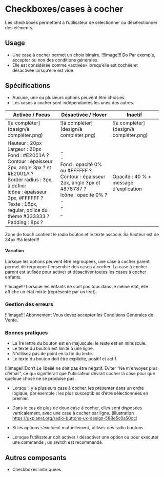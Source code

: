 # Checkboxes/cases à cocher

Les checkboxes permettent à l’utilisateur de sélectionner ou désélectionner des éléments.

## Usage

- Une case à cocher permet un choix binaire.
!!!image!!! Do Par exemple, accepter ou non des conditions générales.
- Elle est considérée comme «activée» lorsqu’elle est cochée et désactivée lorsqu’elle est vide.


## Spécifications

- Aucune, une ou plusieurs options peuvent être choisies.
- Les cases à cocher sont indépendantes les unes des autres.


Activée / Focus | Désactivée / Hover  | Inactif
------------ | ------------- | ------------- |
![à compléter](design/à compléter.png)| ![à compléter](design/à compléter.png)| ![à compléter](design/à compléter.png)
Hauteur : 20px  <br> Largeur : 20px  <br> Fond : #E2001A ?  <br> Contour : épaisseur 2px, angle 3px ? et #E2001A ?  <br> Border radius : 3px, à définir <br> Icône : épaisseur 3px, #FFFFFF ? <br> Texte : 16px, regular, police du thème #333333 ? <br> Padding : 8px ?| - <br> - <br> Fond : opacité 0% ou #FFFFFF ? <br> Contour : épaisseur 2px, angle 3px et #878787 ? <br> Icône : opacité 0% ?  <br> - <br> - <br> _ | Opacité : 40 % + message d'explication

Zone de touch contient le radio bouton et le texte associé. Sa hauteur est de 34px !!!à tester!!!

#### Variation
Lorsque les options peuvent être regroupées, une case à cocher parent permet de regrouper l'ensemble des cases à cocher.
La case à cocher parent est utilisée pour activer et désactiver toutes les cases à cocher enfants.

!!!image!!! Lorsque les enfants ne sont pas tous dans le même état, elle affiche un état mixte (représenté par un tiret).

### Gestion des erreurs

!!!image!!! Abonnement Vous devez accepter les Conditions Générales de Vente.

### Bonnes pratiques

- La 1re lettre du bouton est en majuscule, le reste est en minuscule.
- Le texte du bouton est limité à une ligne.
- N'utilisez pas de point en la fin du texte.
- Le texte du bouton doit être explicite, positif et actif.

!!!image!!!Don’t Le libellé ne doit pas être négatif. Eviter “Ne m'envoyez plus d’email", ce qui signifierait que l'utilisateur devrait cocher la case pour que quelque chose ne se produise pas.

- Lorsqu’il y a plusieurs case à cocher, les présenter dans un ordre logique, par exemple : les plus susceptibles d’être sélectionnées en premier.
- Dans le cas de plus de deux case à cocher, elles sont disposées verticalement, avec une case à cocher par ligne. (illustration https://uxplanet.org/radio-buttons-ux-design-588e5c0a50dc)

- Si les options s’excluent mutuellement, utilisez des radio boutons.
- Lorsque l’utilisateur doit activer / désactiver une option ou pour exécuter une commande ; un switch est recommandé.


## Autres composants
- Checkboxes imbriquées
